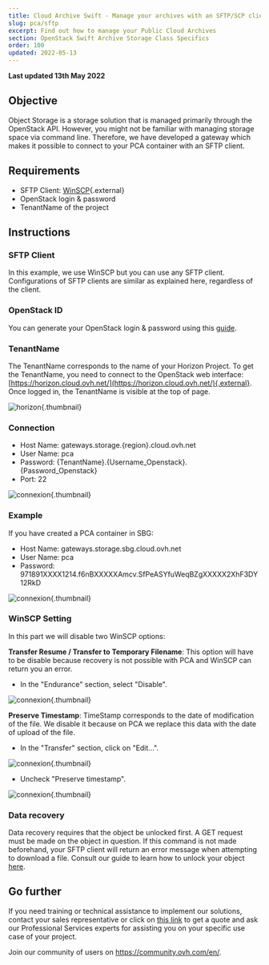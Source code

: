 ```yaml
---
title: Cloud Archive Swift - Manage your archives with an SFTP/SCP client
slug: pca/sftp
excerpt: Find out how to manage your Public Cloud Archives
section: OpenStack Swift Archive Storage Class Specifics
order: 100
updated: 2022-05-13
---
```


**Last updated 13th May 2022**

## Objective
Object Storage is a storage solution that is managed primarily through the OpenStack API. However, you might not be familiar with managing storage space via command line. Therefore, we have developed a gateway which makes it possible to connect to your PCA container with an SFTP client.


## Requirements
- SFTP Client: [WinSCP](https://winscp.net/eng/download.php){.external}
- OpenStack login & password
- TenantName of the project

## Instructions

### SFTP Client
In this example, we use WinSCP but you can use any SFTP client. Configurations of SFTP clients are similar as explained here, regardless of the client.


### OpenStack ID
You can generate your OpenStack login & password using this [guide](https://docs.ovh.com/us/en/public-cloud/creation-and-deletion-of-openstack-user/).


### TenantName
The TenantName corresponds to the name of your Horizon Project. To get the TenantName, you need to connect to the OpenStack web interface: [https://horizon.cloud.ovh.net/](https://horizon.cloud.ovh.net/){.external}. Once logged in, the TenantName is visible at the top of page.


![horizon](images/image1.png){.thumbnail}


### Connection
- Host Name: gateways.storage.{region}.cloud.ovh.net
- User Name: pca
- Password: {TenantName}.{Username_Openstack}.{Password_Openstack}
- Port: 22


![connexion](images/image2.png){.thumbnail}


### Example
If you have created a PCA container in SBG:

- Host Name: gateways.storage.sbg.cloud.ovh.net
- User Name: pca
- Password: 971891XXXX1214.f6nBXXXXXAmcv.SfPeASYfuWeqBZgXXXXX2XhF3DY12RkD


![connexion](images/image3.png){.thumbnail}


### WinSCP Setting
In this part we will disable two WinSCP options:

**Transfer Resume / Transfer to Temporary Filename**: This option will have to be disable because recovery is not possible with PCA and WinSCP can return you an error.

- In the "Endurance" section, select "Disable".


![connexion](images/conf1.png){.thumbnail}

**Preserve Timestamp**: TimeStamp corresponds to the date of modification of the file. We disable it because on PCA we replace this data with the date of upload of the file.

- In the "Transfer" section, click on "Edit...".


![connexion](images/conf2.png){.thumbnail}

- Uncheck "Preserve timestamp".


![connexion](images/conf3.png){.thumbnail}


### Data recovery
Data recovery requires that the object be unlocked first. A GET request must be made on the object in question. If this command is not made beforehand, your SFTP client will return an error message when attempting to download a file. Consult our guide to learn how to unlock your object [here](https://docs.ovh.com/us/en/storage/pca/unlock/).

## Go further

If you need training or technical assistance to implement our solutions, contact your sales representative or click on [this link](https://www.ovhcloud.com/en/professional-services/) to get a quote and ask our Professional Services experts for assisting you on your specific use case of your project.

Join our community of users on <https://community.ovh.com/en/>.